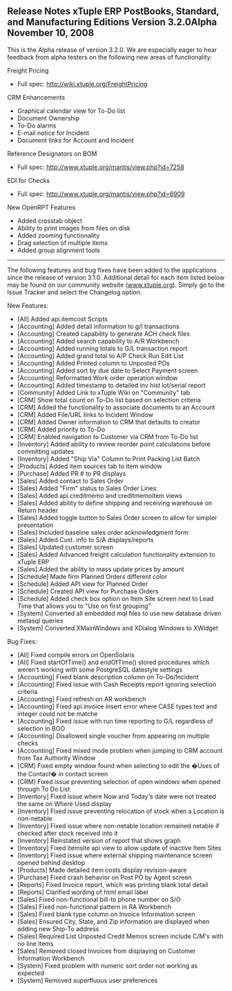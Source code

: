 Release Notes
xTuple ERP
PostBooks, Standard, and Manufacturing Editions
Version 3.2.0Alpha
November 10, 2008
----------------------------------

This is the Alpha release of version 3.2.0. We are especially eager
to hear feedback from alpha testers on the following new areas of
functionality:

Freight Pricing
  * Full spec: http://wiki.xtuple.org/FreightPricing

CRM Enhancements
  * Graphical calendar view for To-Do list
  * Document Ownership
  * To-Do alarms
  * E-mail notice for Incident
  * Document links for Account and Incident

Reference Designators on BOM
  * Full spec: http://www.xtuple.org/mantis/view.php?id=7258

EDI for Checks
  * Full spec: http://www.xtuple.org/mantis/view.php?id=6909

New OpenRPT Features
  * Added crosstab object
  * Ability to print images from files on disk
  * Added zooming functionality
  * Drag selection of multiple items
  * Added group alignment tools

----------------------------------

The following features and bug fixes have been added to the applications
since the release of version 3.1.0. Additional detail for each item
listed below may be found on our community website (www.xtuple.org).
Simply go to the Issue Tracker and select the Changelog option.


New Features:

* [All] Added api.itemcost Scripts
* [Accounting] Added detail information to g/l transactions
* [Accounting] Created capability to generate ACH check files
* [Accounting] Added search capability to A/R Workbench
* [Accounting] Added running totals to G/L transaction report
* [Accounting] Added grand total to A/P Check Run Edit List
* [Accounting] Added Printed column to Unposted POs
* [Accounting] Added sort by due date to Select Payment screen
* [Accounting] Reformatted Work order operation window
* [Accounting] Added timestamp to detailed inv hist lot/serial report
* [Community] Added Link to xTuple Wiki on "Community" tab
* [CRM] Show total count on To-Do list based on selection criteria
* [CRM] Added the functionality to associate documents to an Account
* [CRM] Added File/URL links to Incident Window
* [CRM] Added Owner information to CRM that defaults to creator
* [CRM] Added priority to To-Do
* [CRM] Enabled navigation to Customer via CRM from To-Do list
* [Inventory] Added ability to review reorder point calculations before
committing updates
* [Inventory] Added "Ship Via" Column to Print Packing List Batch
* [Products] Added item sources tab to item window
* [Purchase] Added PR # to PR displays
* [Sales] Added contact to Sales Order
* [Sales] Added "Firm" status to Sales Order Lines:
* [Sales] Added api.creditmemo and creditmemoitem views
* [Sales] Added ability to define shipping and receiving warehouse on
Return header
* [Sales] Added toggle button to Sales Order screen to allow for simpler
presentation
* [Sales] Included baseline sales order acknowledgment form
* [Sales] Added Cust. info to S/A displays/reports
* [Sales] Updated customer screen
* [Sales] Added Advanced freight calculation functionality extension to
xTuple ERP
* [Sales] Added the ability to mass update prices by amount
* [Schedule] Made firm Planned Orders different color
* [Schedule] Added API view for Planned Order
* [Schedule] Created API view for Purchase Orders
* [Schedule] Added check box option on Item Site screen next to Lead
Time that allows you to "Use on first grouping"
* [System] Converted all embedded mql files to use new database driven
metasql queries
* [System] Converted XMainWindows and XDialog Windows to XWidget


Bug Fixes:

* [All] Fixed compile errors on OpenSolaris
* [All] Fixed startOfTime() and endOfTime() stored procedures which
weren't working with some PostgreSQL datestyle settings
* [Accounting] Fixed blank description column on To-Do/Incident
* [Accounting] Fixed issue with Cash Receipts report ignoring selection
criteria
* [Accounting] Fixed refresh on AR workbench
* [Accounting] Fixed api.invoice insert error where CASE types text
and integer could not be matche
* [Accounting] Fixed issue with run time reporting to G/L regardless
of selection in BOO
* [Accounting] Disallowed single voucher from appearing on multiple
checks
* [Accounting] Fixed mixed mode problem when jumping to CRM account
from Tax Authority Window
* [CRM] Fixed empty window found when selecting to edit the �Uses of
the Contact� in contact screen
* [CRM] Fixed issue preventing selection of open windows when opened
through To Do List
* [Inventory] Fixed issue where Now and Today's date were not treated
the same on Where Used display
* [Inventory] Fixed issue preventing relocation of stock when a
Location is non-netable
* [Inventory] Fixed issue where non-netable location remained netable
if checked after stock received into it
* [Inventory] Reinstated version of report that shows graph
* [Inventory] Fixed itemsite api view to allow update of inactive
Item Sites
* [Inventory] Fixed issue where external shipping maintenance screen
opened behind desktop
* [Products] Made detailed item costs display revision-aware
* [Purchase] Fixed crash behavior on Post PO by Agent screen
* [Reports] Fixed Invoice report, which was printing blank total detail
* [Reports] Clarified wording of html email label
* [Sales] Fixed non-functional bill-to phone number on S/O
* [Sales] Fixed non-functional pattern in RA Workbench
* [Sales] Fixed blank type column on Invoice Information screen
* [Sales] Ensured City, State, and Zip information are displayed when
adding new Ship-To address
* [Sales] Required List Unposted Credit Memos screen include C/M's with
no line items
* [Sales] Removed closed Invoices from displaying on Customer
Information Workbench
* [System] Fixed problem with numeric sort order not working as expected
* [System] Removed superfluous user preferences
